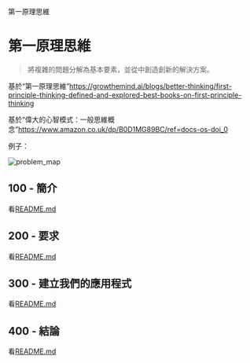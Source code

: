 第一原理思維

# 第一原理思維

> 將複雜的問題分解為基本要素，並從中創造創新的解決方案。

基於“第一原理思維”<https://growthemind.ai/blogs/better-thinking/first-principle-thinking-defined-and-explored-best-books-on-first-principle-thinking>

基於“偉大的心智模式：一般思維概念”<https://www.amazon.co.uk/dp/B0D1MG89BC/ref=docs-os-doi_0>

例子：

![problem_map](https://github.com/user-attachments/assets/f50f9b5f-b06c-4065-b609-5d81443a992f)

## 100 - 簡介

看[README.md](./100/README.md)

## 200 - 要求

看[README.md](./200/README.md)

## 300 - 建立我們的應用程式

看[README.md](./300/README.md)

## 400 - 結論

看[README.md](./400/README.md)
